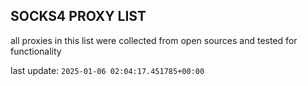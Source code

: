## SOCKS4 PROXY LIST

all proxies in this list were collected from open sources and tested for functionality

last update: `2025-01-06 02:04:17.451785+00:00`
